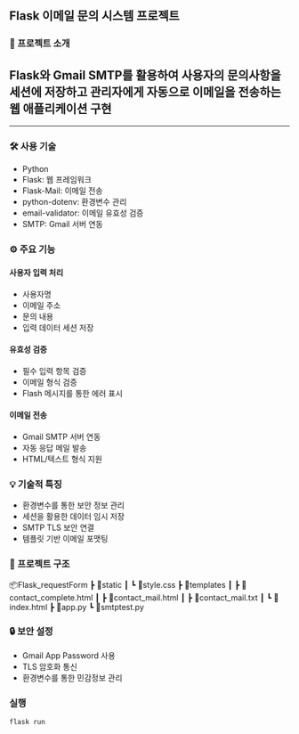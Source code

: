 ## Flask 이메일 문의 시스템 프로젝트

### 📝 프로젝트 소개

## Flask와 Gmail SMTP를 활용하여 사용자의 문의사항을 세션에 저장하고 관리자에게 자동으로 이메일을 전송하는 웹 애플리케이션 구현

---

### 🛠 사용 기술

- Python
- Flask: 웹 프레임워크
- Flask-Mail: 이메일 전송
- python-dotenv: 환경변수 관리
- email-validator: 이메일 유효성 검증
- SMTP: Gmail 서버 연동

### ⚙ 주요 기능

#### 사용자 입력 처리

- 사용자명
- 이메일 주소
- 문의 내용
- 입력 데이터 세션 저장

#### 유효성 검증

- 필수 입력 항목 검증
- 이메일 형식 검증
- Flash 메시지를 통한 에러 표시

#### 이메일 전송

- Gmail SMTP 서버 연동
- 자동 응답 메일 발송
- HTML/텍스트 형식 지원

### 💡 기술적 특징

- 환경변수를 통한 보안 정보 관리
- 세션을 활용한 데이터 임시 저장
- SMTP TLS 보안 연결
- 템플릿 기반 이메일 포맷팅

### 📁 프로젝트 구조

📦Flask_requestForm
┣ 📂static
┃ ┗ 📜style.css
┣ 📂templates
┃ ┣ 📜contact_complete.html
┃ ┣ 📜contact_mail.html
┃ ┣ 📜contact_mail.txt
┃ ┗ 📜index.html
┣ 📜app.py
┗ 📜smtptest.py

### 🔒 보안 설정

- Gmail App Password 사용
- TLS 암호화 통신
- 환경변수를 통한 민감정보 관리

### 실행

```python
flask run
```
